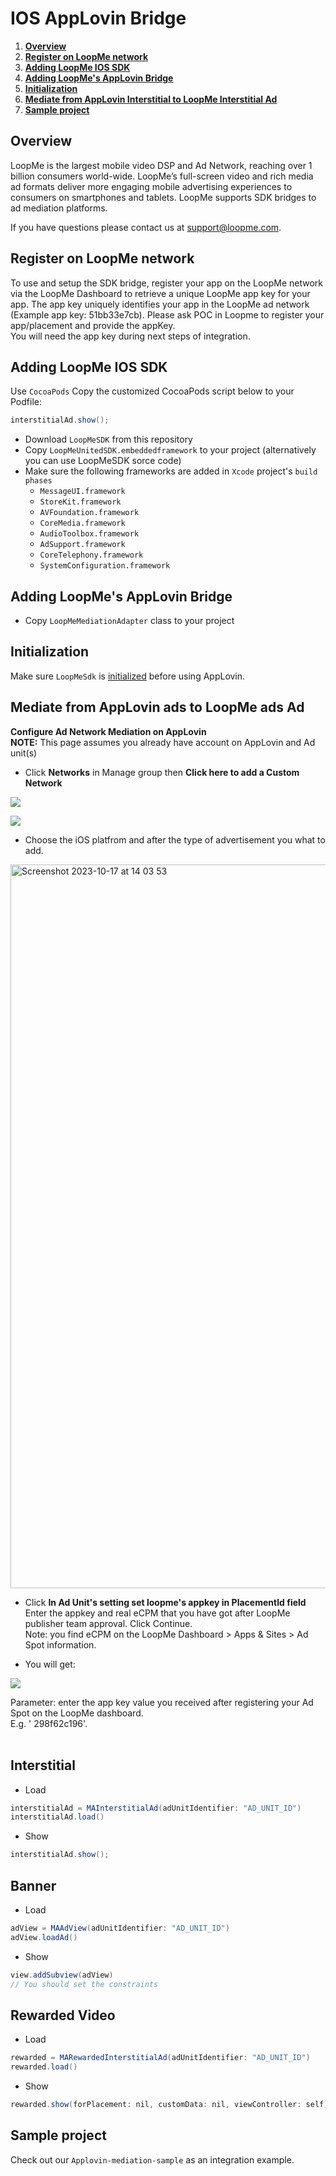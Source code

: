 # IOS AppLovin Bridge #

1. **[Overview](#overview)**
2. **[Register on LoopMe network](#register-on-loopme-network)**
3. **[Adding LoopMe IOS SDK](#adding-loopme-ios-sdk)**
4. **[Adding LoopMe's AppLovin Bridge](#adding-loopmes-applovin-bridge)**
5. **[Initialization](#Initialization)**
6. **[Mediate from AppLovin Interstitial to LoopMe Interstitial Ad](#mediate-from-applovin-interstitial-to-loopme-interstitial-ad)**
7. **[Sample project](#sample-project)**

## Overview ##

LoopMe is the largest mobile video DSP and Ad Network, reaching over 1 billion consumers world-wide. LoopMe’s
full-screen video and rich media ad formats deliver more engaging mobile advertising experiences to consumers on
smartphones and tablets. LoopMe supports SDK bridges to ad mediation platforms.

If you have questions please contact us at support@loopme.com.

## Register on LoopMe network ##

To use and setup the SDK bridge, register your app on the LoopMe network via the LoopMe Dashboard to retrieve a unique LoopMe app key for your app. The app key uniquely identifies your app in the LoopMe ad network (Example app key: 51bb33e7cb). Please ask POC in Loopme to register your app/placement and provide the appKey.<br>
You will need the app key during next steps of integration.

## Adding LoopMe IOS SDK ##
Use `CocoaPods`
Copy the customized CocoaPods script below to your Podfile:
```java
interstitialAd.show();
```

* Download `LoopMeSDK` from this repository
* Copy `LoopMeUnitedSDK.embeddedframework` to your project (alternatively you can use LoopMeSDK sorce code)
* Make sure the following frameworks are added in `Xcode` project's `build phases`
  * `MessageUI.framework`
  * `StoreKit.framework`
  * `AVFoundation.framework`
  * `CoreMedia.framework`
  * `AudioToolbox.framework`
  * `AdSupport.framework`
  * `CoreTelephony.framework`
  * `SystemConfiguration.framework` 


## Adding LoopMe's AppLovin Bridge ##
* Copy `LoopMeMediationAdapter` class to your project

## Initialization ##
Make sure `LoopMeSdk` is [initialized](https://github.com/loopme/ios-united-sdk/wiki/Initialization) before using AppLovin.

## Mediate from AppLovin ads to LoopMe ads Ad ##

<b>Configure Ad Network Mediation on AppLovin</b>
<br><b>NOTE:</b> This page assumes you already have account on AppLovin and Ad unit(s)

* Click <b>Networks</b> in Manage group then <b>Click here to add a Custom Network</b>

<p><img src="images/applovin_manage_networks.png" /></p>

<p><img src="images/applovin_create_custom.png" /></p>

* Choose the iOS platfrom and after the type of advertisement you what to add. 
<img width="1158" alt="Screenshot 2023-10-17 at 14 03 53" src="https://github.com/loopme/ios-united-sdk/assets/145434188/2816dad6-9f26-4cd4-8b3b-144da706e40c">

* Click <b>In Ad Unit's setting set loopme's appkey in PlacementId field</b>
Enter the appkey and real eCPM that you have got after LoopMe publisher team approval. Click Continue.<br>
Note: you find eCPM on the LoopMe Dashboard > Apps & Sites > Ad Spot information.

* You will get:

<p><img src="images/applovin custom event.png"  /></p>

Parameter: enter the app key value you received after registering your Ad Spot on the LoopMe dashboard. <br>E.g. '
298f62c196'.<br><br>

## Interstitial ##

* Load

```java
interstitialAd = MAInterstitialAd(adUnitIdentifier: "AD_UNIT_ID")
interstitialAd.load()
```

* Show
```java
interstitialAd.show();
```

## Banner ##

* Load
```java
adView = MAAdView(adUnitIdentifier: "AD_UNIT_ID")
adView.loadAd()
```
* Show
```java
view.addSubview(adView)
// You should set the constraints
```
## Rewarded Video ##

* Load
```java
rewarded = MARewardedInterstitialAd(adUnitIdentifier: "AD_UNIT_ID")
rewarded.load()
```

* Show
```java
rewarded.show(forPlacement: nil, customData: nil, viewController: self)
```

## Sample project ##

Check out our `Applovin-mediation-sample` as an integration example.

